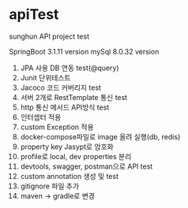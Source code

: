 # apiTest
sunghun API project test

SpringBoot 3.1.11 version
mySql 8.0.32 version


1. JPA 사용 DB 연동 test(@query)
2. Junit 단위테스트
3. Jacoco 코드 커버리지 test
4. 서버 2개로 RestTemplate 통신 test
5. http 통신 메서드 API방식 test
6. 인터셉터 적용
7. custom Exception 적용
8. docker-compose파일로 image 올려 실행(db, redis)
9. property key Jasypt로 암호화
10. profile로 local, dev properties 분리
11. devtools, swagger, postman으로 API test
12. custom annotation 생성 및 test
13. gitignore 파일 추가
14. maven -> gradle로 변경
